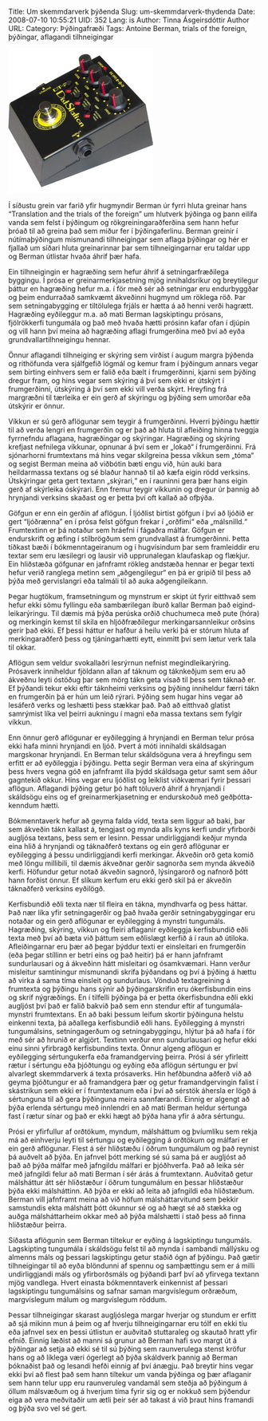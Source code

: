 Title: Um skemmdarverk þýðenda
Slug: um-skemmdarverk-thydenda
Date: 2008-07-10 10:55:21
UID: 352
Lang: is
Author: Tinna Ásgeirsdóttir
Author URL: 
Category: Þýðingafræði
Tags: Antoine Berman, trials of the foreign, þýðingar, aflagandi tilhneigingar

![aflogunartc3a6ki2](aflogunartc3a6ki2.jpg)

Í síðustu grein var farið yfir hugmyndir Berman úr fyrri hluta greinar hans “Trans&shy;lation and the trials of the foreign” um hlutverk þýðinga og þann eilífa vanda sem felst í þýðingum og rök&shy;greiningar&shy;að&shy;ferðina sem hann hefur þróað til að greina það sem miður fer í þýðinga&shy;ferlinu. Berman greinir í nútíma&shy;þýðingum mismunandi tilhneigingar sem aflaga þýðingar og hér er fjallað um síðari hluta greinarinnar þar sem til&shy;hneigingar&shy;nar eru taldar upp og Berman útlistar hvaða áhrif þær hafa.

Ein tilhneigingin er hagræðing sem hefur áhrif á setningar&shy;fræði&shy;lega byggingu. Í prósa er greinar&shy;merkja&shy;setning mjög inni&shy;halds&shy;ríkur og breytilegur þáttur en hagræðing hefur m.a. í för með sér að setningar eru endurbyggðar og þeim endurraðað samkvæmt ákveðinni hugmynd um röklega röð. Þar sem setninga&shy;bygging er tiltölulega frjáls er hætta á að henni verði hagrætt. Hagræðing eyðileggur m.a. að mati Berman lagskiptingu prósans, fjölrökkerfi tungumála og það með hvaða hætti prósinn kafar ofan í djúpin og vill hann því meina að hagræðing aflagi frumgerðina með því að eyða grund&shy;vallar&shy;til&shy;hneigingu hennar.

Önnur aflagandi tilhneiging er skýring sem virðist í augum margra þýðenda og rithöfunda vera sjálfgefið lögmál og kemur fram í þýðingum annars vegar sem birting einhvers sem er falið eða bælt í frumgerðinni, kjarni sem þýðing dregur fram, og hins vegar sem skýring á því sem ekki er útskýrt í frumgerðinni, útskýring á því sem ekki vill verða skýrt. Hreyfing frá margræðni til tærleika er ein gerð af skýringu og þýðing sem umorðar eða útskýrir er önnur.

Víkkun er sú gerð aflögunar sem teygir á frumgerðinni. Hverri þýðingu hættir til að verða lengri en frumgerðin og er það að hluta til afleiðing hinna tveggja fyrrnefndu aflagana, hagræðingar og skýringar. Hagræðing og skýring krefjast nefnilega víkkunar, opnunar á því sem er „lokað“ í frumgerðinni. Frá sjónarhorni frumtextans má hins vegar skilgreina þessa víkkun sem „tóma“ og segist Berman meina að viðbótin bæti engu við, hún auki bara heildarmassa textans og sé blaður hannað til að kæfa eigin rödd verksins. Útskýringar geta gert textann „skýrari,“ en í rauninni gera þær hans eigin gerð af skýrleika óskýrari. Enn fremur teygir víkkunin og dregur úr þannig að hrynjandi verksins skaðast og er þetta því oft kallað að ofþýða.

Göfgun er enn ein gerðin af aflögun. Í ljóðlist birtist göfgun í því að ljóðið er gert “ljóðrænna” en í prósa felst göfgun frekar í „orðfimi“ eða „málsnilld.“ Frumtextinn er þá notaður sem hráefni í fágaðra málfar. Göfgun er endurskrift og æfing í stílbrögðum sem grundvallast á frumgerðinni. Þetta tíðkast bæði í bók&shy;mennta&shy;geiranum og í hugvísindum þar sem framleiddir eru textar sem eru læsilegri og lausir við upprunalegan klaufaskap og flækjur. Ein hliðstæða göfgunar en jafnframt rökleg andstæða hennar er þegar texti hefur verið ranglega metinn sem „að&shy;gengi&shy;legur“ en þá er gripið til þess að þýða með gervislangri eða talmáli til að auka aðgengi&shy;leikann.

Þegar hugtökum, framsetningum og mynstrum er skipt út fyrir eitthvað sem hefur ekki sömu fyllingu eða sambærilegan íburð kallar Berman það eigind&shy;leika&shy;rýringu. Til dæmis má þýða perúska orðið chuchumeca með pute (hóra) og merkingin kemst til skila en hljóð&shy;fræði&shy;legur merkingar&shy;sann&shy;leikur orðsins gerir það ekki. Ef þessi háttur er hafður á heilu verki þá er stórum hluta af merkingar&shy;að&shy;ferð þess og tjáningar&shy;hætti eytt, einmitt því sem lætur verk tala til okkar.

Aflögun sem veldur svokallaðri lesrýrnun nefnist megind&shy;leika&shy;rýring. Prósaverk inniheldur fjöldann allan af táknum og táknkeðjum sem eru að ákveðnu leyti óstöðug þar sem mörg tákn geta vísað til þess sem táknað er. Ef þýðandi tekur ekki eftir táknheimi verksins og þýðing inniheldur færri tákn en frumgerðin þá er hún um leið rýrari. Þýðing sem hugar hins vegar að lesáferð verks og leshætti þess stækkar það. Það að eitthvað glatist samrýmist líka vel þeirri aukningu í magni eða massa textans sem fylgir víkkun.

Enn önnur gerð aflögunar er eyðilegging á hrynjandi en Berman telur prósa ekki hafa minni hrynjandi en ljóð. Þvert á móti innihaldi skáldsagan margskonar hrynjandi. En Berman telur skáldsöguna vera á hreyfingu sem erfitt er að eyðileggja í þýðingu. Þetta segir Berman vera eina af skýringum þess hvers vegna góð en jafnframt illa þýdd skáldsaga getur samt sem áður gagntekið okkur. Hins vegar eru ljóðlist og leiklist viðkvæmari fyrir þessari aflögun. Aflagandi þýðing getur þó haft töluverð áhrif á hrynjandi í skáldsögu eins og ef greinar&shy;merkja&shy;setning er endurskoðuð með geð&shy;þótta&shy;kenndum hætti.

Bókmenntaverk hefur að geyma falda vídd, texta sem liggur að baki, þar sem ákveðin tákn kallast á, tengjast og mynda alls kyns kerfi undir yfirborði augljósa textans, þess sem er lesinn. Þessar undir&shy;liggjandi keðjur mynda eina hlið á hrynjandi og táknaðferð textans og ein gerð aflögunar er eyðilegging á þessu undir&shy;liggjandi kerfi merkingar. Ákveðin orð geta komið með löngu millibili, til dæmis ákveðnar gerðir sagnorða sem mynda ákveðið kerfi. Höfundur getur notað ákveðin sagnorð, lýsingarorð og nafnorð þótt hann forðist önnur. Ef slíkum kerfum eru ekki gerð skil þá er ákveðin táknaðferð verksins eyðilögð.

Kerfisbundið eðli texta nær til fleira en tákna, myndhvarfa og þess háttar. Það nær líka yfir setninga&shy;gerðir og það hvaða gerðir setninga&shy;byggingar eru notaðar og ein gerð aflögunar er eyðilegging á mynstri tungumáls. Hagræðing, skýring, víkkun og fleiri aflaganir eyðileggja kerfisbundið eðli texta með því að bæta við þáttum sem eðlislægt kerfið á í raun að útiloka. Afleiðingarnar eru þær að þegar þýddur texti er einsleitari en frumgerðin (eða þegar stíllinn er betri eins og það heitir) þá er hann jafnframt sundurlausari og á ákveðinn hátt misleitari og ósamkvæmari. Hann verður misleitur samtíningur mismunandi skrifa þýðandans og því á þýðing á hættu að virka á sama tíma einsleit og sundurlaus. Vönduð textagreining á frumtexta og þýðingu hans sýnir að þýðingar&shy;skrifin eru ókerfisbundin eins og skrif nýgræðings. En í tilfelli þýðinga þá er þetta ókerfisbundna eðli ekki augljóst því það er falið bakvið það sem enn stendur eftir af tungu&shy;mála&shy;mynstri frumtextans. En að baki þessum leifum skortir þýðinguna helstu einkenni texta, þá aðallega kerfisbundið eðli hans. Eyðilegging á mynstri tungumálsins, setninga&shy;gerðum og setninga&shy;byggingu, hlýtur þá að hafa í för með sér að hrunið er algjört. Textinn verður enn sundurlausari og hefur ekki einu sinni yfirbragð kerfisbundins texta.
Önnur algeng aflögun er eyðilegging sértungukerfa eða framand&shy;gerving þeirra. Prósi á sér yfirleitt rætur í sértungu eða þjóðtungu og eyðing eða aflögun sértungu er því alvarlegt skemmdarverk á texta prósaverks. Hin hefðbundna aðferð við að geyma þjóðtungur er að framandgera þær og getur framand&shy;gervingin falist í skástrikun sem ekki er í frumtextanum eða í því að sérstök áhersla er lögð á sértunguna til að gera þýðinguna meira sannfærandi. Einnig er algengt að þýða erlenda sértungu með innlendri en að mati Berman heldur sértunga fast í rætur sínar og það er ekki hægt að þýða hana yfir á aðra sértungu.

Prósi er yfirfullur af orðtökum, myndum, málsháttum og þvíumlíku sem rekja má að einhverju leyti til sértungu og eyðilegging á orðtökum og málfari er ein gerð aflögunar. Flest á sér hliðstæðu í öðrum tungumálum og það reynist þá auðvelt að þýða. En jafnvel þótt merking sé sú sama þá er augljóst að það að þýða málfar með jafngildu málfari er þjóðhverfa. Það að leika sér með jafngildi felur að mati Berman í sér árás á frumtextann. Auðvitað getur málsháttur átt sér hliðstæður í öðrum tungumálum en þessar hliðstæður þýða ekki málsháttinn. Að þýða er ekki að leita að jafngildi eða hliðstæðum. Berman vill jafnframt meina að við höfum máls&shy;háttar&shy;vitund sem þekkir samstundis ekta málshátt þótt ókunnur sé og að hægt sé að stækka og auðga máls&shy;háttar&shy;heim okkar með að þýða málshætti í stað þess að finna hliðstæður þeirra.

Síðasta aflögunin sem Berman tiltekur er eyðing á lagskiptingu tungumáls. Lagskipting tungumála í skáldsögu felst til að mynda í sambandi mállýsku og almenns máls og þessari lagskiptingu getur staðið ógn af þýðingu. Það gætir tilhneigingar til að eyða blöndunni af spennu og samþættingu sem er á milli undir&shy;liggjandi máls og yfirborðsmáls og þýðandi þarf því að yfirvega textann mjög vandlega. Hvert einasta bókmenntaverk einkennist af þessari lagskiptingu tungumálsins og safnar saman margvíslegum orðræðum, margvíslegum málum og margvíslegum röddum.

Þessar tilhneigingar skarast augljóslega margar hverjar og stundum er erfitt að sjá mikinn mun á þeim og af hverju til&shy;hneigingarnar eru tólf en ekki tíu eða jafnvel sex en þessi útlistun er auðvitað stuttaraleg og skautað hratt yfir efnið. Einnig læðist að manni sá grunur að Berman hafi svo margt út á þýðingar að setja að ekki sé til sú þýðing sem raunverulega stenst kröfur hans og að líklega væri ógerlegt að þýða skáldverk þannig að Berman þóknaðist það og lesandi hefði einnig af því ánægju. Það breytir hins vegar ekki því að flest það sem hann tiltekur um vanda þýðinga og þær aflaganir sem hann telur upp eru raunveruleg vandamál sem steðja að þýðingum á öllum málsvæðum og á hverjum tíma fyrir sig og er nokkuð sem þýðendur eiga að vera meðvitaðir um ætli þeir sér að takast á við þraut hins framandi og þýða svo vel sé gert.
